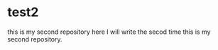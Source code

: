 # test2
this is my second repository
here I will write the secod time this is my second repository.
